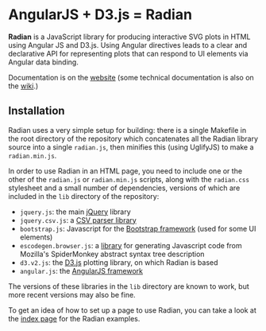 # AngularJS + D3.js = Radian

**Radian** is a JavaScript library for producing interactive SVG plots
in HTML using Angular JS and D3.js.  Using Angular directives leads to
a clear and declarative API for representing plots that can respond to
UI elements via Angular data binding.

Documentation is on the
[website](http://openbrainsrc.github.io/Radian/index.html) (some
technical documentation is also on the
[wiki](https://github.com/glutamate/Radian/wiki).)

## Installation

Radian uses a very simple setup for building: there is a single
Makefile in the root directory of the repository which concatenates
all the Radian library source into a single `radian.js`, then minifies
this (using UglifyJS) to make a `radian.min.js`.

In order to use Radian in an HTML page, you need to include one or the
other of the `radian.js` or `radian.min.js` scripts, along with the
`radian.css` stylesheet and a small number of dependencies, versions
of which are included in the `lib` directory of the repository:

 * `jquery.js`: the main [jQuery](http://www.jquery.com) library
 * `jquery.csv.js`: a
   [CSV parser library](https://code.google.com/p/jquery-csv/)
 * `bootstrap.js`: Javascript for the
  [Bootstrap framework](http://getbootstrap.com/2.3.2/index.html)
  (used for some UI elements)
 * `escodegen.browser.js`: a
  [library](https://github.com/Constellation/escodegen) for generating
  Javascript code from Mozilla's SpiderMonkey abstract syntax tree
  description
 * `d3.v2.js`: the [D3.js](http://d3js.org/) plotting library, on
  which Radian is based
 * `angular.js`: the [AngularJS framework](http://angularjs.org/)

The versions of these libraries in the `lib` directory are known to
work, but more recent versions may also be fine.

To get an idea of how to set up a page to use Radian, you can take a
look at the
[index page](https://github.com/openbrainsrc/Radian/blob/master/examples/index.html)
for the Radian examples.
